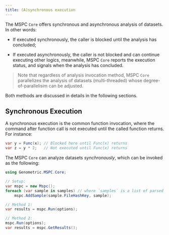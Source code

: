 ```yaml
---
title: (A)synchronous execution
---
```


The MSPC `Core` offers synchronous and asynchronous analysis
of datasets. In other words: 

- If executed synchronously, the caller is blocked until the 
analysis has concluded;

- If executed asynchronously, the caller is not blocked and can 
continue executing other logics, meanwhile, MSPC `Core` reports
the execution status, and signals when the analysis has 
concluded. 

> Note that regardless of analysis invocation method, MSPC `Core`
parallelizes the analysis of datasets (multi-threaded) whose 
degree-of-parallelisim can be adjusted.

Both methods are discussed in details in the following sections. 

## Synchronous Execution

A synchronous execution is the common function invocation, where 
the command after function call is not executed until the called 
function returns. For instance: 

```csharp
var y = Func(x); // Blocked here until Func(x) returns
var z = y * 2;   // Not executed until Func(x) returns
```

The MSPC `Core` can analyze datasets _synchronously_, which 
can be invoked as the following:

```csharp
using Genometric.MSPC.Core;

// Setup:
var mspc = new Mspc();
foreach (var sample in samples) // where `samples` is a list of parsed input datasets.
	mspc.AddSample(sample.FileHashKey, sample);

// Method 1:
var results = mspc.Run(options);

// Method 2:
mspc.Run(options);
var results = mspc.GetResults();
```

